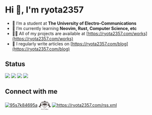 # Hi 👋, I'm ryota2357

- 🔭 I’m a student at **The University of Electro-Communications**
- 🌱 I’m currently learning **Neovim, Rust, Computer Science, etc**
- 👨‍💻 All of my projects are available at [https://ryota2357.com/works](https://ryota2357.com/works)
- 📝 I regularly write articles on [https://ryota2357.com/blog](https://ryota2357.com/blog)

## Status

![](http://github-profile-summary-cards.vercel.app/api/cards/stats?username=ryota2357&theme=github)
![](http://github-profile-summary-cards.vercel.app/api/cards/productive-time?username=ryota2357&theme=github&utcOffset=9)
![](http://github-profile-summary-cards.vercel.app/api/cards/repos-per-language?username=ryota2357&theme=github)
![](http://github-profile-summary-cards.vercel.app/api/cards/most-commit-language?username=ryota2357&theme=github)

## Connect with me

<p align="left">
<a href="https://twitter.com/95s7k84695a" target="blank"><img align="center" src="https://raw.githubusercontent.com/rahuldkjain/github-profile-readme-generator/master/src/images/icons/Social/twitter.svg" alt="95s7k84695a" height="30" width="40" /></a>
<a href="https://atcoder.jp/users/ryota2357" target="blank"><img align="center" src="./icon/atcoder.svg" alt="ryota2357" height="30" width="40" /></a>
<a href="https://ryota2357.com/rss.xml" target="blank"><img align="center" src="https://raw.githubusercontent.com/rahuldkjain/github-profile-readme-generator/master/src/images/icons/Social/rss.svg" alt="https://ryota2357.com/rss.xml" height="30" width="40" /></a>
</p>
